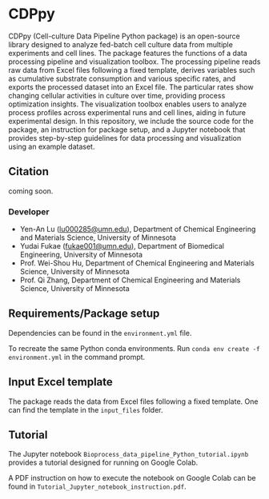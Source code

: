 # CDPpy

CDPpy (Cell-culture Data Pipeline Python package) is an open-source library designed to analyze fed-batch cell culture data from multiple experiments and cell lines. The package features the functions of a data processing pipeline and visualization toolbox. The processing pipeline reads raw data from Excel files following a fixed template, derives variables such as cumulative substrate consumption and various specific rates, and exports the processed dataset into an Excel file. The particular rates show changing cellular activities in culture over time, providing process optimization insights. The visualization toolbox enables users to analyze process profiles across experimental runs and cell lines, aiding in future experimental design. In this repository, we include the source code for the package, an instruction for package setup, and a Jupyter notebook that provides step-by-step guidelines for data processing and visualization using an example dataset.

## Citation
coming soon.

### Developer

- Yen-An Lu (lu000285@umn.edu), Department of Chemical Engineering and Materials Science, University of Minnesota
- Yudai Fukae (fukae001@umn.edu), Department of Biomedical Engineering, University of Minnesota
- Prof. Wei-Shou Hu, Department of Chemical Engineering and Materials Science, University of Minnesota
- Prof. Qi Zhang, Department of Chemical Engineering and Materials Science, University of Minnesota

## Requirements/Package setup

Dependencies can be found in the `environment.yml` file.

To recreate the same Python conda environments. Run `conda env create -f environment.yml` in the command prompt.

## Input Excel template

The package reads the data from Excel files following a fixed template. One can find the template in the `input_files` folder.

## Tutorial

The Jupyter notebook `Bioprocess_data_pipeline_Python_tutorial.ipynb` provides a tutorial designed for running on Google Colab. 

A PDF instruction on how to execute the notebook on Google Colab can be found in `Tutorial_Jupyter_notebook_instruction.pdf`.


